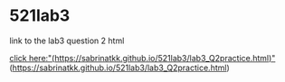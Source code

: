 # 521lab3

link to the lab3 question 2 html

[click here:"(https://sabrinatkk.github.io/521lab3/lab3_Q2practice.html)"](https://sabrinatkk.github.io/521lab3/lab3_Q2practice.html)
(https://sabrinatkk.github.io/521lab3/lab3_Q2practice.html)

